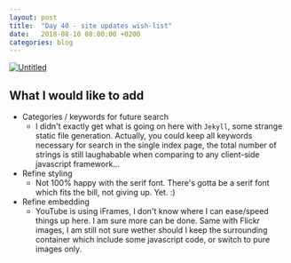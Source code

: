 ```yaml
---
layout: post
title:  "Day 40 - site updates wish-list"
date:   2018-08-10 08:00:00 +0200
categories: blog
---
```


<a data-flickr-embed="true"  href="https://www.flickr.com/photos/137491954@N07/41462988840/in/photostream/" title="Untitled"><img src="https://farm1.staticflickr.com/846/41462988840_36119fa762_k.jpg" alt="Untitled"></a><script async src="//embedr.flickr.com/assets/client-code.js" charset="utf-8"></script>

## What I would like to add
-  Categories / keywords for future search
    - I didn't exactly get what is going on here with `Jekyll`, some strange static file generation. Actually, you could keep all keywords necessary for search in the single index page, the total number of strings is still laughabable when comparing to any client-side javascript framework...
- Refine styling
    - Not 100% happy with the serif font. There's gotta be a serif font which fits the bill, not giving up. Yet. :)
- Refine embedding
    - YouTube is using iFrames, I don't know where I can ease/speed things up here. I am sure more can be done. Same with Flickr images, I am still not sure wether should I keep the surrounding container which include some javascript code, or switch to pure images only.


